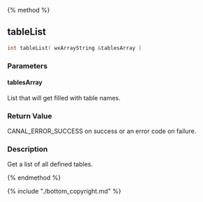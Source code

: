 
{% method %}
## tableList

```c
int tableList( wxArrayString &tablesArray )
```

### Parameters

#### tablesArray
List that will get filled with table names.

### Return Value
CANAL_ERROR_SUCCESS on success or an error code on failure. 

### Description
Get a list of all defined tables. 

{% endmethod %}

{% include "./bottom_copyright.md" %}